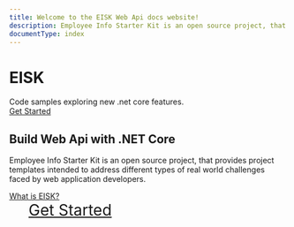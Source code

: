 ```yaml
---
title: Welcome to the EISK Web Api docs website!
description: Employee Info Starter Kit is an open source project, that provides project templates intended to address different types of real world challenges faced by web application developers.
documentType: index
---
```


<div class="hero">
  <div class="wrap">
    <h1 class="text">
      <strong>EISK</strong>
    </h1>
    <div class="minitext">
        Code samples exploring new .net core features.
    </div>
    <div class="buttons-unit">
      <a href="/eisk.webapi/docs/get-started/index.html" class="button"><i class="glyphicon glyphicon-send"></i>Get Started</a>
    </div>
  </div>
</div>
<div class="key-section">
  <div class="container">
    <div class="row">
      <div class="col-md-10 col-md-offset-1">
        <i class="glyphicon glyphicon-wrench"></i>
        <section>
          <h2>Build Web Api with .NET Core</h2>
          <p class="lead">Employee Info Starter Kit is an open source project, that provides project templates intended to address different types of real world challenges faced by web application developers.</p>
          <div class="lead"><a href="/eisk.webapi/docs/get-started/what-is-eisk.html">What is EISK?</a></div>
        </section>
      </div>
    </div>
  </div>
</div>
<div class="get-started-section">
  <div class="container">
    <div class="row">
      <div class="buttons-unit" style="padding-bottom:50px">
        <a href="/eisk.webapi/docs/get-started" class="btn btn-primary" style="font-size:2em;display:inline;padding:15px"><i class="glyphicon glyphicon-send" style="font-size:1em;padding:0 20px 0 0"></i>Get Started</a>
      </div>
    </div>
  </div>
</div>
